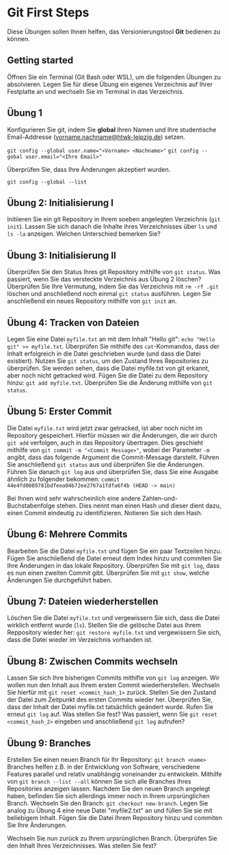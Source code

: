 # Git First Steps

Diese Übungen sollen Ihnen helfen, das Versionierungstool **Git** bedienen zu können.

## Getting started

Öffnen Sie ein Terminal (Git Bash oder WSL), um die folgenden Übungen zu absolvieren.
Legen Sie für diese Übung ein eigenes Verzeichnis auf Ihrer Festplatte an und wechseln Sie im Terminal in das Verzeichnis.

## Übung 1

Konfigurieren Sie git, indem Sie **global** Ihren Namen und Ihre studentische Email-Addresse (vorname.nachname@htwk-leipzig.de) setzen.

`git config --global user.name="<Vorname> <Nachname>"`
`git config --gobal user.email="<Ihre Email>"`

Überprüfen Sie, dass Ihre Änderungen akzeptiert wurden.

`git config --global --list` 

## Übung 2: Initialisierung I

Initiieren Sie ein git Repository in Ihrem soeben angelegten Verzeichnis (`git init`).
Lassen Sie sich danach die Inhalte ihres Verzeichnisses über `ls` und `ls -la` anzeigen. Welchen Unterschied bemerken Sie?

## Übung 3: Initialisierung II

Überprüfen Sie den Status Ihres git Repository mithilfe von `git status`.
Was passiert, wenn Sie das versteckte Verzeichnis aus Übung 2 löschen? Überprüfen Sie Ihre Vermutung, indem Sie das Verzeichnis mit `rm -rf .git` löschen und anschließend noch einmal `git status` ausführen.
Legen Sie anschließend ein neues Repository mithilfe von `git init` an.

## Übung 4: Tracken von Dateien

Legen Sie eine Datei `myfile.txt` an mit dem Inhalt "Hello git": `echo "Hello git" >> myfile.txt`.
Überprüfen Sie mithilfe des `cat`-Kommandos, dass der Inhalt erfolgreich in die Datei geschrieben wurde (und dass die Datei existiert).
Nutzen Sie `git status`, um den Zustand Ihres Repositories zu überprüfen. Sie werden sehen, dass die Datei myfile.txt von git erkannt, aber noch nicht getracked wird.
Fügen Sie die Datei zu dem Repository hinzu: `git add myfile.txt`.
Überprüfen Sie die Änderung mithilfe von `git status`.

## Übung 5: Erster Commit

Die Datei `myfile.txt` wird jetzt zwar getracked, ist aber noch nicht im Repository gespeichert. Hierfür müssen wir die Änderungen, die wir durch `git add` verfolgen, auch in das Repository übertragen. Dies geschieht mithilfe von `git commit -m "<Commit Message>"`, wobei der Parameter `-m` angibt, dass das folgende Argument die Commit-Message darstellt.
Führen Sie anschließend `git status` aus und überprüfen Sie die Änderungen.
Führen Sie danach `git log` aus und überprüfen Sie, dass Sie eine Ausgabe ähnlich zu folgender bekommen:
`commit 44e4fd0089781bdfeea04b72ee2767a1fdfa6f4b (HEAD -> main)`

Bei Ihnen wird sehr wahrscheinlich eine andere Zahlen-und-Buchstabenfolge stehen. Dies nennt man einen Hash und dieser dient dazu, einen Commit eindeutig zu identifizieren. Notieren Sie sich den Hash.

## Übung 6: Mehrere Commits

Bearbeiten Sie die Datei `myfile.txt` und fügen Sie ein paar Textzeilen hinzu.
Fügen Sie anschließend die Datei erneut dem Index hinzu und commiten Sie Ihre Änderungen in das lokale Repository.
Überprüfen Sie mit `git log`, dass es nun einen zweiten Commit gibt.
Überprüfen Sie mit `git show`, welche Änderungen Sie durchgeführt haben.

## Übung 7: Dateien wiederherstellen

Löschen Sie die Datei `myfile.txt` und vergewissern Sie sich, dass die Datei wirklich entfernt wurde (`ls`).
Stellen Sie die gelösche Datei aus Ihrem Reppository wieder her: `git restore myfile.txt` und vergewissern Sie sich, dass die Datei wieder im Verzeichnis vorhanden ist.

## Übung 8: Zwischen Commits wechseln

Lassen Sie sich Ihre bisherigen Commits mithifle von `git log` anzeigen.
Wir wollen nun den Inhalt aus Ihrem ersten Commit wiederherstellen.
Wechseln Sie hierfür mit `git reset <commit_hash_1>` zurück.
Stellen Sie den Zustand der Datei zum Zeitpunkt des ersten Commits wieder her.
Überprüfen Sie, dass der Inhalt der Datei myfile.txt tatsächlich geändert wurde.
Rufen Sie erneut `git log` auf. Was stellen Sie fest? Was passiert, wenn Sie `git reset <commit_hash_2>` eingeben und anschließend `git log` aufrufen?

## Übung 9: Branches

Erstellen Sie einen neuen Branch für Ihr Repository: `git branch <name>`
Branches helfen z.B. in der Entwicklung von Software, verschiedene Features parallel und relativ unabhängig voneinander zu entwickeln. Mithilfe von `git branch --list --all` können Sie sich alle Branches Ihres Repositories anzeigen lassen. Nachdem Sie den neuen Branch angelegt haben, befinden Sie sich allerdings immer noch in Ihrem urpsrünglichen Branch. Wechseln Sie den Branch: `git checkout new-branch`.
Legen Sie analog zu Übung 4 eine neue Datei "myfile2.txt" an und füllen Sie sie mit beliebigem Inhalt. Fügen Sie die Datei Ihrem Repository hinzu und commiten Sie Ihre Änderungen.


Wechseln Sie nun zurück zu Ihrem urpsrünglichen Branch. Überprüfen Sie den Inhalt Ihres Verzeichnisses. Was stellen Sie fest?